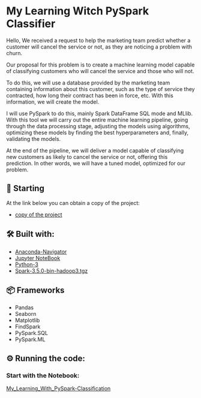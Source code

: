 # My Learning Witch PySpark Classifier
Hello,
We received a request to help the marketing team predict whether a customer will cancel the service or not, as they are noticing a problem with churn.

Our proposal for this problem is to create a machine learning model capable of classifying customers who will cancel the service and those who will not.

To do this, we will use a database provided by the marketing team containing information about this customer, such as the type of service they contracted, how long their contract has been in force, etc. With this information, we will create the model.

I will use PySpark to do this, mainly Spark DataFrame SQL mode and MLlib. With this tool we will carry out the entire machine learning pipeline, going through the data processing stage, adjusting the models using algorithms, optimizing these models by finding the best hyperparameters and, finally, validating the models.

At the end of the pipeline, we will deliver a model capable of classifying new customers as likely to cancel the service or not, offering this prediction. In other words, we will have a tuned model, optimized for our problem.

## 🚀 Starting

At the link below you can obtain a copy of the project:
* [copy of the project](https://github.com/OtnielGomes/My_learning_Spark_Classifier/archive/refs/heads/main.zip)

## 🛠️ Built with:

* [Anaconda-Navigator](https://www.anaconda.com/)
* [Jupyter NoteBook](https://jupyter.org/install)
* [Python-3](https://www.python.org/downloads/)
* [Spark-3.5.0-bin-hadoop3.tgz](https://www.apache.org/dyn/closer.lua/spark/spark-3.5.0/spark-3.5.0-bin-hadoop3.tgz)
## 📦 Frameworks  

* Pandas
* Seaborn
* Matplotlib
* FindSpark
* PySpark.SQL
* PySpark.ML

## ⚙️ Running the code:

### Start with the Notebook:
[My_Learning_With_PySpark-Classification](https://github.com/OtnielGomes/My_learning_Spark_Classifier/blob/main/My_Learning_With_PySpark-Classification.ipynb)
